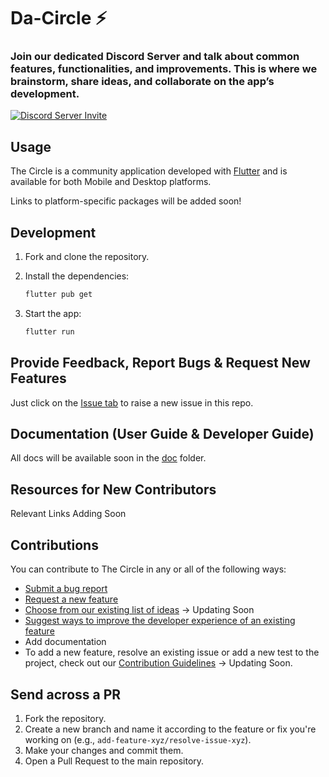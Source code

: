 <!---
![logo](images/logo.png)
-->
# Da-Circle ⚡️
### Join our dedicated Discord Server and talk about common features, functionalities, and improvements. This is where we brainstorm, share ideas, and collaborate on the app’s development.
[![Discord Server Invite](https://img.shields.io/badge/DISCORD-JOIN%20SERVER-5663F7?style=for-the-badge&logo=discord&logoColor=white)](https://discord.com/invite/ye4dYYGM)

## Usage

The Circle is a community application developed with [Flutter](https://flutter.dev/) and is available for both Mobile and Desktop platforms.

Links to platform-specific packages will be added soon!

## Development

1. Fork and clone the repository.
2. Install the dependencies:

    ```bash
    flutter pub get
    ```

3. Start the app:

    ```bash
    flutter run
    ```
## Provide Feedback, Report Bugs & Request New Features

Just click on the [Issue tab](https://github.com/da-Circle/TheCircle-App/issues) to raise a new issue in this repo.

## Documentation (User Guide & Developer Guide)

All docs will be  available soon in the [doc](https://github.com/da-Circle/TheCircle-App/blob/main/doc/) folder.

## Resources for New Contributors
 Relevant Links Adding Soon

## Contributions

You can contribute to The Circle in any or all of the following ways:

- [Submit a bug report](https://github.com/da-Circle/TheCircle-App/issues/new/choose)
- [Request a new feature](https://github.com/da-Circle/TheCircle-App/issues/new/choose)
- [Choose from our existing list of ideas](https://github.com/da-Circle/TheCircle-App/discussions) -> Updating Soon
- [Suggest ways to improve the developer experience of an existing feature](https://github.com/da-Circle/TheCircle-App/issues/new/choose)
- Add documentation
- To add a new feature, resolve an existing issue or add a new test to the project, check out our [Contribution Guidelines](CONTRIBUTING.md) -> Updating Soon.



## Send across a PR

1. Fork the repository.
2. Create a new branch and name it according to the feature or fix you're working on (e.g., `add-feature-xyz/resolve-issue-xyz`).
3. Make your changes and commit them.
4. Open a Pull Request to the main repository.



